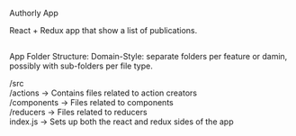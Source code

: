 Authorly App

React + Redux app that show a list of publications.

##
App Folder Structure: Domain-Style: separate folders per feature or damin, possibly with sub-folders per file type.

/src <br/>
    /actions -> Contains files related to action creators <br />
    /components -> Files related to components <br />
    /reducers -> Files related to reducers <br />
    index.js -> Sets up both the react and redux sides of the app<br />

## 
